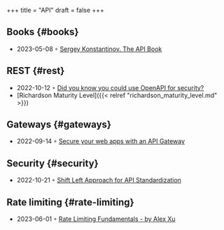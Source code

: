 +++
title = "API"
draft = false
+++

## Books {#books}

-   2023-05-08 ◦ [Sergey Konstantinov. The API Book](https://twirl.github.io/The-API-Book/API.en.html)


## REST {#rest}

-   2022-10-12 ◦ [Did you know you could use OpenAPI for security?](https://dev.to/nathan20/did-you-know-you-could-use-openapi-for-security-1hke)
-   [Richardson Maturity Level]({{< relref "richardson_maturity_level.md" >}})


## Gateways {#gateways}

-   2022-09-14 ◦ [Secure your web apps with an API Gateway](https://blog.frankel.ch/secure-webapps-api-gateway/)


## Security {#security}

-   2022-10-21 ◦ [Shift Left Approach for API Standardization](https://www.infoq.com/articles/shift-left-api-standardization/)


## Rate limiting {#rate-limiting}

-   2023-06-01 ◦ [Rate Limiting Fundamentals - by Alex Xu](https://blog.bytebytego.com/p/rate-limiting-fundamentals)
